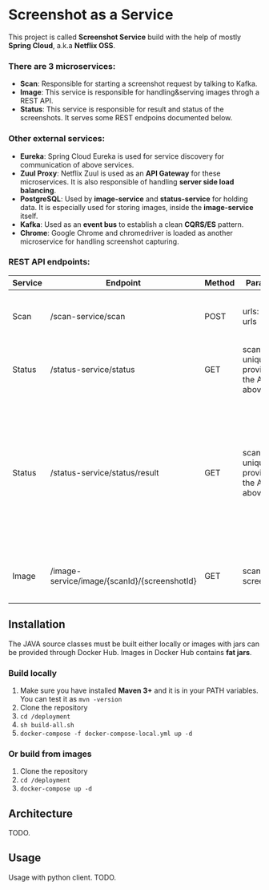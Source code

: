 # Screenshot as a Service
This project is called **Screenshot Service** build with the help of mostly **Spring Cloud**, a.k.a **Netflix OSS**.  

### There are 3 microservices:  
* **Scan**: Responsible for starting a screenshot request by talking to Kafka.
* **Image**: This service is responsible for handling&serving images throgh a REST API.
* **Status**: This service is responsible for result and status of the screenshots. It serves some REST endpoins documented below.

### Other external services:
* **Eureka**: Spring Cloud Eureka is used for service discovery for communication of above services.
* **Zuul Proxy**: Netflix Zuul is used as an **API Gateway** for these microservices. It is also responsible of handling **server side load balancing**.
* **PostgreSQL**: Used by **image-service** and **status-service** for holding data. It is especially used for storing images, inside the **image-service** itself.
* **Kafka**: Used as an **event bus** to establish a clean **CQRS/ES** pattern.
* **Chrome**: Google Chrome and chromedriver is loaded as another microservice for handling screenshot capturing.

### REST API endpoints: 

| **Service** | **Endpoint**                                     | **Method** | **Parameters**                                        | **Description**                                                                                                                                   |
|---------|----------------------------------------------|--------|---------------------------------------------------|-----------------------------------------------------------------------------------------------------------------------------------------------|
| Scan    | /scan-service/scan                           | POST   | urls: A list of urls                              | Start the screenshot request with a list of urls.                                                                                             |
| Status  | /status-service/status                       | GET    | scanId: The unique id provided with the API above | Returns the latest status of the scan request.                                                                                                |
| Status  | /status-service/status/result                | GET    | scanId: The unique id provided with the API above | Returns the result of the scan. As the result is updated through screenshot requests come, use the above API to ensure the results are final. |
| Image   | /image-service/image/{scanId}/{screenshotId} | GET    | scanId, screenshotId.                             | Serves the image of the provided url.                                                                                                         |

## Installation

The JAVA source classes must be built either locally or images with jars can be provided through Docker Hub.
Images in Docker Hub contains **fat jars**.

### Build locally

1. Make sure you have installed **Maven 3+** and it is in your PATH variables. You can test it as ```mvn -version```
1. Clone the repository
1. ```cd /deployment```
1. ```sh build-all.sh```
1. ```docker-compose -f docker-compose-local.yml up -d``` 

### Or build from images

1. Clone the repository
1. ``` cd /deployment ```
1. ```docker-compose up -d ```

## Architecture
TODO.

## Usage 
Usage with python client. TODO.
